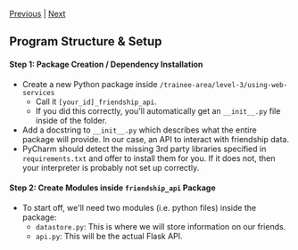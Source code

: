 [Previous](readme.md) |  [Next](exercise-2.md)
## Program Structure & Setup
#### Step 1: Package Creation / Dependency Installation
* Create a new Python package inside `/trainee-area/level-3/using-web-services`
    * Call it `[your_id]_friendship_api`.
    * If you did this correctly, you'll automatically get an `__init__.py` file
    inside of the folder.
* Add a docstring to `__init__.py` which describes what the entire package 
will provide. In our case, an API to interact with friendship data.
* PyCharm should detect the missing 3rd party libraries specified in 
`requirements.txt` and offer to install them for you. If it does not, then
your interpreter is probably not set up correctly.

#### Step 2: Create Modules inside `friendship_api` Package
* To start off, we'll need two modules (i.e. python files) inside the package:
    * `datastore.py`: This is where we will store information on our friends.
    * `api.py`: This will be the actual Flask API.


   
